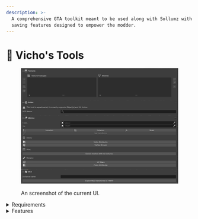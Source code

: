 ```yaml
---
description: >-
  A comprehensive GTA toolkit meant to be used along with Sollumz with time
  saving features designed to empower the modder.
---
```


# 🧞 Vicho's Tools

<figure><img src="../../../../.gitbook/assets/image.png" alt=""><figcaption><p>An screenshot of the current UI.</p></figcaption></figure>

<details>

<summary>Requirements</summary>

* Blender 4.0+ (4.2 recommended)
* Sollumz 2.5+
* .NET 8 Runtime x64: [Download](https://dotnet.microsoft.com/en-us/download/dotnet/thank-you/runtime-desktop-8.0.11-windows-x64-installer)

</details>

<details>

<summary>Features</summary>

* Export an MLO Instance as a working `.xml.ymap`
* Set picked object's transforms to a second picked one.
* Texture(s) tools to easily create YTDs and export them with advanced options such as resizing tools.
* Animation Tools to easily create Clip Dictionary from selection (UV and Object animations supported).
* Object tools to rename Color Attributes and UV Maps or to delete Color Attributes or Vertex Groups

</details>
